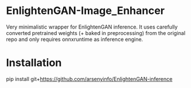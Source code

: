 # EnlightenGAN-Image_Enhancer
Very minimalistic wrapper for EnlightenGAN inference. It uses carefully converted pretrained weights (+ baked in preprocessing) from the original repo and only requires onnxruntime as inference engine.
# Installation
pip install git+https://github.com/arsenyinfo/EnlightenGAN-inference
